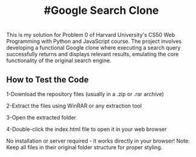 <h1 align="center">#Google Search Clone<h1></h1>

This is my solution for Problem 0 of Harvard University's CS50 Web Programming with Python and JavaScript course. The project involves developing a functional Google clone where executing a search query successfully returns and displays relevant results, emulating the core functionality of the original search engine.


  <h2>How to Test the Code</h2>
    
  1-Download the repository files (usually in a .zip or .rar archive)

  2-Extract the files using WinRAR or any extraction tool

  3-Open the extracted folder

  4-Double-click the index.html file to open it in your web browser

  No installation or server required - it works directly in your browser!
  Note: Keep all files in their original folder structure for proper styling.
